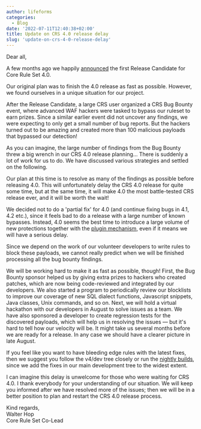```yaml
---
author: lifeforms
categories:
  - Blog
date: '2022-07-11T12:40:38+02:00'
title: Update on CRS 4.0 release delay
slug: 'update-on-crs-4-0-release-delay'
---
```



Dear all,

A few months ago we happily [announced](https://coreruleset.org/20220428/coreruleset-v4-rc1-available/) the first Release Candidate for Core Rule Set 4.0.

Our original plan was to finish the 4.0 release as fast as possible. However, we found ourselves in a unique situation for our project.

After the Release Candidate, a large CRS user organized a CRS Bug Bounty event, where advanced WAF hackers were tasked to bypass our ruleset to earn prizes. Since a similar earlier event did not uncover any findings, we were expecting to only get a small number of bug reports. But the hackers turned out to be amazing and created more than 100 malicious payloads that bypassed our detection!

As you can imagine, the large number of findings from the Bug Bounty threw a big wrench in our CRS 4.0 release planning... There is suddenly a lot of work for us to do. We have discussed various strategies and settled on the following.

Our plan at this time is to resolve as many of the findings as possible before releasing 4.0. This will unfortunately delay the CRS 4.0 release for quite some time, but at the same time, it will make 4.0 the most battle-tested CRS release ever, and it will be worth the wait!

We decided not to do a 'partial fix' for 4.0 (and continue fixing bugs in 4.1, 4.2 etc.), since it feels bad to do a release with a large number of known bypasses. Instead, 4.0 seems the best time to introduce a large volume of new protections together with the [plugin mechanism](https://coreruleset.org/docs/concepts/plugins/), even if it means we will have a serious delay.

Since we depend on the work of our volunteer developers to write rules to block these payloads, we cannot really predict when we will be finished processing all the bug bounty findings.

We will be working hard to make it as fast as possible, though! First, the Bug Bounty sponsor helped us by giving extra prizes to hackers who created patches, which are now being code-reviewed and integrated by our developers. We also started a program to periodically review our blocklists to improve our coverage of new SQL dialect functions, Javascript snippets, Java classes, Unix commands, and so on. Next, we will hold a virtual hackathon with our developers in August to solve issues as a team. We have also sponsored a developer to create regression tests for the discovered payloads, which will help us in resolving the issues — but it's hard to tell how our velocity will be. It might take us several months before we are ready for a release. In any case we should have a clearer picture in late August.

If you feel like you want to have bleeding edge rules with the latest fixes, then we suggest you follow the v4/dev tree closely or run the [nightly builds](https://github.com/coreruleset/coreruleset/releases/tag/nightly), since we add the fixes in our main development tree to the widest extent.

I can imagine this delay is unwelcome for those who were waiting for CRS 4.0. I thank everybody for your understanding of our situation. We will keep you informed after we have resolved more of the issues; then we will be in a better position to plan and restart the CRS 4.0 release process.

Kind regards,  
Walter Hop  
Core Rule Set Co-Lead
